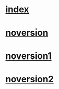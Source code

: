 # [index](index.md)
# [noversion](noversion.md)
# [noversion1](noversion1.md)
# [noversion2](noversion2.md)
